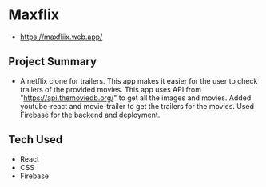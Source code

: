 # Maxflix
  - https://maxfliix.web.app/

## Project Summary
  - A netflix clone for trailers. This app makes it easier for the user to check trailers of the provided movies. This app uses API from "https://api.themoviedb.org/" to get all the images and movies. Added youtube-react and movie-trailer to get the trailers for the movies. Used Firebase for the backend and deployment.

## Tech Used
  - React
  - CSS
  - Firebase

